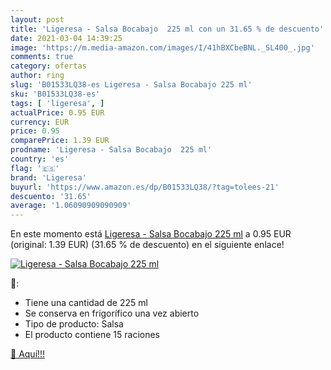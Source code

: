 ```yaml
---
layout: post
title: 'Ligeresa - Salsa Bocabajo  225 ml con un 31.65 % de descuento'
date: 2021-03-04 14:39:25
image: 'https://m.media-amazon.com/images/I/41hBXCbeBNL._SL400_.jpg'
comments: true
category: ofertas
author: ring
slug: 'B01533LQ38-es Ligeresa - Salsa Bocabajo 225 ml'
sku: 'B01533LQ38-es'
tags: [ 'ligeresa', ]
actualPrice: 0.95 EUR
currency: EUR
price: 0.95
comparePrice: 1.39 EUR
prodname: 'Ligeresa - Salsa Bocabajo  225 ml'
country: 'es'
flag: '🇪🇸'
brand: 'Ligeresa'
buyurl: 'https://www.amazon.es/dp/B01533LQ38/?tag=tolees-21'
descuento: '31.65'
average: '1.06090909090909'
---
```


En este momento está [Ligeresa - Salsa Bocabajo  225 ml](https://www.amazon.es/dp/B01533LQ38/?tag=tolees-21) a 0.95 EUR (original: 1.39 EUR) (31.65 %  de descuento) en el siguiente enlace!

[![Ligeresa - Salsa Bocabajo  225 ml](https://m.media-amazon.com/images/I/41hBXCbeBNL._SL400_.jpg)](https://www.amazon.es/dp/B01533LQ38/?tag=tolees-21)

🔎:

- Tiene una cantidad de 225 ml
- Se conserva en frigorífico una vez abierto
- Tipo de producto: Salsa
- El producto contiene 15 raciones

[🛒 Aquí!!!](https://www.amazon.es/dp/B01533LQ38/?tag=tolees-21)
